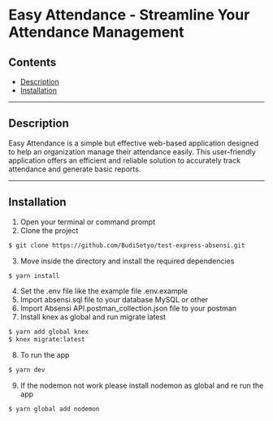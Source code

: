 # Easy Attendance - Streamline Your Attendance Management

## Contents

-   [Description](#description)
-   [Installation](#installation)

---

## Description

Easy Attendance is a simple but effective web-based application designed to help an organization manage their attendance easily. This user-friendly application offers an efficient and reliable solution to accurately track attendance and generate basic reports.

---

## Installation

1. Open your terminal or command prompt
2. Clone the project

```bash
$ git clone https://github.com/BudiSetyo/test-express-absensi.git
```

3. Move inside the directory and install the required dependencies

```bash
$ yarn install
```

4. Set the .env file like the example file .env.example
5. Import absensi.sql file to your database MySQL or other
6. Import Absensi API.postman_collection.json file to your postman
7. Install knex as global and run migrate latest

```bash
$ yarn add global knex
$ knex migrate:latest
```

8. To run the app

```bash
$ yarn dev
```

9. If the nodemon not work please install nodemon as global and re run the app

```bash
$ yarn global add nodemon
```
